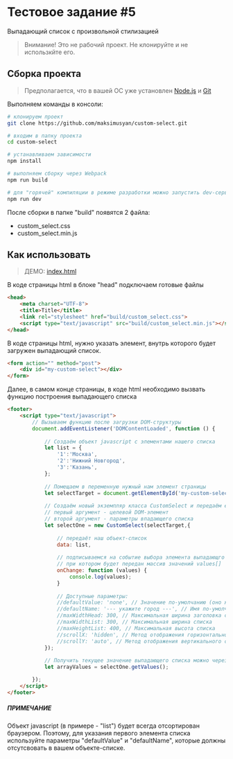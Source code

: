 # Тестовое задание #5

Выпадающий список c произвольной стилизацией

> Внимание! Это не рабочий проект. Не клонируйте и не использкйте его.

## Сборка проекта

> Предполагается, что в вашей ОС уже установлен [Node.js](https://nodejs.org/en/download/) и [Git](https://git-scm.com/downloads)

Выполняем команды в консоли:
```bash
# клонируем проект
git clone https://github.com/maksimusyan/custom-select.git

# входим в папку проекта
cd custom-select

# устанавливаем зависимости
npm install

# выполняем сборку через Webpack
npm run build

# для "горячей" компиляции в режиме разработки можно запустить dev-сервер
npm run dev
```

После сборки в папке "build" появятся 2 файла:

* custom_select.css
* custom_select.min.js

## Как использовать
> ДЕМО: [index.html](index.html)

В коде страницы html в блоке "head" подключаем готовые файлы
```html
<head>
    <meta charset="UTF-8">
    <title>Title</title>
    <link rel="stylesheet" href="build/custom_select.css">
    <script type="text/javascript" src="build/custom_select.min.js"></script>
</head>
```

В коде страницы html, нужно указать элемент, внутрь которого будет загружен выпадающий список.
```html
<form action="" method="post">
    <div id="my-custom-select"></div>
</form>
```

Далее, в самом конце страницы, в коде html необходимо вызвать функцию построения выпадающего списка
```html
<footer>
    <script type="text/javascript">
        // Вызываем функцию после загрузки DOM-структуры
        document.addEventListener('DOMContentLoaded', function () {
            
            // Создаём объект javascript с элементами нашего списка
            let list = {
                '1':'Москва',
                '2':'Нижний Новгород',
                '3':'Казань',
            };
            
            // Помещаем в переменную нужный нам элемент страницы
            let selectTarget = document.getElementById('my-custom-select');
            
            // Создаём новый экземпляр класса CustomSelect и передаём ему параметры
            // первый аргумент - целевой DOM-элемент
            // второй аргумент - параметры впадающего списка
            let selectOne = new CustomSelect(selectTarget,{
                
                // передаёт наш объект-список
                data: list,
                
                // подписываемся на событие выбора элемента выпадающго списка
                // при котором будет передан массив значений values[]
                onChange: function (values) {
                    console.log(values);
                }
                
                // Доступные параметры:
                //defaultValue: 'none', // Значение по-умолчанию (оно же - первый элемент списка)
                //defaultName: '--- укажите город ---', // Имя по-умолчанию (оно же - первый элемент списка)
                //maxWidthHead: 300, // Максимальная ширина заголовка списка
                //maxWidthList: 300, // Максимальная ширина списка
                //maxHeightList: 400, // Максимальная высота списка
                //scrollX: 'hidden', // Метод отображения горизонтального скролла
                //scrollY: 'auto', // Метод отображения вертикального скролла
            });
            
            // Получить текущее значение выпадающего списка можно через функцию getValues()
            let arrayValues = selectOne.getValues();

        });
    </script>
</footer>
```

##### ПРИМЕЧАНИЕ
Объект javascript (в примере - "list") будет всегда отсортирован браузером. Поэтому, для указания первого элемента списка используйте параметры "defaultValue" и "defaultName", которые должны отсутсвовать в вашем объекте-списке.